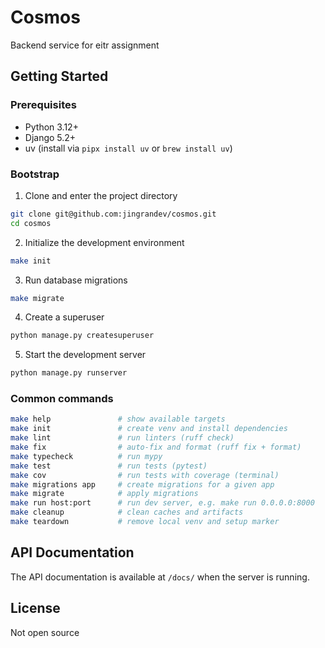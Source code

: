 # Cosmos

Backend service for eitr assignment

## Getting Started

### Prerequisites

- Python 3.12+
- Django 5.2+
- uv (install via `pipx install uv` or `brew install uv`)

### Bootstrap

1. Clone and enter the project directory

```bash
git clone git@github.com:jingrandev/cosmos.git
cd cosmos
```

2. Initialize the development environment

```bash
make init
```

3. Run database migrations

```bash
make migrate
```

4. Create a superuser

```bash
python manage.py createsuperuser
```

5. Start the development server

```bash
python manage.py runserver
```

### Common commands

```bash
make help               # show available targets
make init               # create venv and install dependencies
make lint               # run linters (ruff check)
make fix                # auto-fix and format (ruff fix + format)
make typecheck          # run mypy
make test               # run tests (pytest)
make cov                # run tests with coverage (terminal)
make migrations app     # create migrations for a given app
make migrate            # apply migrations
make run host:port      # run dev server, e.g. make run 0.0.0.0:8000
make cleanup            # clean caches and artifacts
make teardown           # remove local venv and setup marker
```

## API Documentation

The API documentation is available at `/docs/` when the server is running.

## License

Not open source
